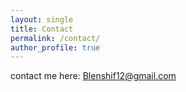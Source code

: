 ```yaml
---
layout: single
title: Contact
permalink: /contact/
author_profile: true
---
```



contact me here: Blenshif12@gmail.com
